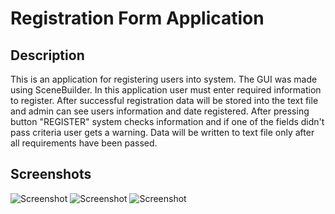 # Registration Form Application

## Description
This is an application for registering users into system. The GUI was made using SceneBuilder. In this application user must enter required information to register. After successful registration data will be stored into the text file and admin can see users information and date registered. After pressing button "REGISTER" system checks information and if one of the fields didn't pass criteria user gets a warning. Data will be written to text file only after all requirements have been passed.

## Screenshots
![Screenshot](https://user-images.githubusercontent.com/49218301/61421773-293b6b00-a8ce-11e9-8a9b-7a9f72d2f86b.png)
![Screenshot](https://user-images.githubusercontent.com/49218301/61421774-293b6b00-a8ce-11e9-8c15-9f0552ff66be.png)
![Screenshot](https://user-images.githubusercontent.com/49218301/61421775-293b6b00-a8ce-11e9-8f8d-81d48b094c5a.png)


